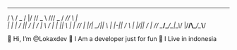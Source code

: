 
 _     ____  _  __ ____ ___  _ ____  _____ _    
/ \   /  _ \/ |/ //  _ \\  \///  _ \/  __// \ |\
| |   | / \||   / | / \| \  / | | \||  \  | | //
| |_/\| \_/||   \ | |-|| /  \ | |_/||  /_ | \// 
\____/\____/\_|\_\\_/ \|/__/\\\____/\____\\__/  
                                                
                                                
👋 Hi, I’m @Lokaxdev
👀 I Am a developer just for fun
🧐 I Live in indonesia
